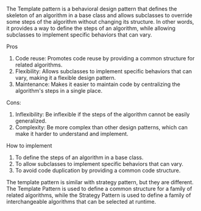 The Template pattern is a behavioral design pattern that defines the skeleton of an algorithm in a base class and allows subclasses to override some
steps of the algorithm without changing its structure. In other words, it provides a way to define the steps of an algorithm, while allowing subclasses
to implement specific behaviors that can vary.

Pros

1. Code reuse: Promotes code reuse by providing a common structure for related algorithms.
2. Flexibility: Allows subclasses to implement specific behaviors that can vary, making it a flexible design pattern.
3. Maintenance: Makes it easier to maintain code by centralizing the algorithm's steps in a single place.

Cons:

1. Inflexibility: Be inflexible if the steps of the algorithm cannot be easily generalized.
2. Complexity: Be more complex than other design patterns, which can make it harder to understand and implement.

How to implement

1. To define the steps of an algorithm in a base class.
2. To allow subclasses to implement specific behaviors that can vary.
3. To avoid code duplication by providing a common code structure.

The template pattern is similar with strategy pattern, but they are different. The Template Pattern is used to define a common structure for a family of
related algorithms, while the Strategy Pattern is used to define a family of interchangeable algorithms that can be selected at runtime.
